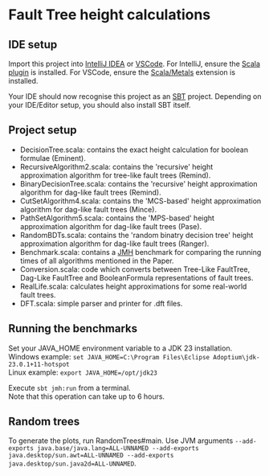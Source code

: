 # Fault Tree height calculations

## IDE setup

Import this project into [IntelliJ IDEA](https://www.jetbrains.com/idea/) or [VSCode](https://code.visualstudio.com/).
For IntelliJ, ensure the [Scala plugin](https://plugins.jetbrains.com/plugin/1347-scala) is installed.
For VSCode, ensure the [Scala/Metals](https://scalameta.org/metals/docs/editors/vscode/) extension is installed.

Your IDE should now recognise this project as an [SBT](https://www.scala-sbt.org/) project.
Depending on your IDE/Editor setup, you should also install SBT itself.

## Project setup

- DecisionTree.scala: contains the exact height calculation for boolean formulae (Eminent).
- RecursiveAlgorithm2.scala: contains the 'recursive' height approximation algorithm for tree-like fault trees (Remind).
- BinaryDecisionTree.scala: contains the 'recursive' height approximation algorithm for dag-like fault trees (Remind).
- CutSetAlgorithm4.scala: contains the 'MCS-based' height approximation algorithm for dag-like fault trees (Mince).
- PathSetAlgorithm5.scala: contains the 'MPS-based' height approximation algorithm for dag-like fault trees (Pase).
- RandomBDTs.scala: contains the 'random binatry decision tree' height approximation algorithm for dag-like fault trees (Ranger).
- Benchmark.scala: contains a [JMH](https://openjdk.org/projects/code-tools/jmh/) benchmark for comparing the running times of all algorithms mentioned in the Paper.
- Conversion.scala: code which converts between Tree-Like FaultTree, Dag-Like FaultTree and BooleanFormula representations of fault trees.
- RealLife.scala: calculates height approximations for some real-world fault trees.
- DFT.scala: simple parser and printer for .dft files.

## Running the benchmarks

Set your JAVA_HOME environment variable to a JDK 23 installation.
<br>
Windows example: `set JAVA_HOME=C:\Program Files\Eclipse Adoptium\jdk-23.0.1+11-hotspot`
<br>
Linux example: `export JAVA_HOME=/opt/jdk23`

Execute `sbt jmh:run` from a terminal.
<br>
Note that this operation can take up to 6 hours.

## Random trees

To generate the plots, run RandomTrees#main. Use JVM arguments `--add-exports java.base/java.lang=ALL-UNNAMED --add-exports java.desktop/sun.awt=ALL-UNNAMED --add-exports java.desktop/sun.java2d=ALL-UNNAMED`.
